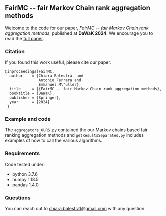 ## FairMC -- fair Markov Chain rank aggregation methods
Welcome to the code for our paper, *FairMC -- fair Markov Chain rank aggregation methods*, published at **DaWaK 2024**. We encourage you to read the [full paper](https://arxiv.org/).

### Citation
If you found this work useful, please cite our paper:

```
@inproceedings{FairMC,
  author    = {Chiara Balestra  and
               Antonio Ferrara and
               Emmanuel M\"uller},
  title     = {{FairMC -- fair Markov Chain rank aggregation methods},
  booktitle = {DaWaK},
  publisher = {Springer},
  year      = {2024}
 }
```

### Example and code
The `aggregators_OURS.py` contained the our Markov chains based fair ranking aggregation methods and `getResultsSeparated.py` includes examples of how to call the various algorithms.


### Requirements
Code tested under:
- python 3.7.6
- numpy 1.18.5
- pandas 1.4.0


### Questions
You can reach out to chiara.balestra1@gmail.com with any question

